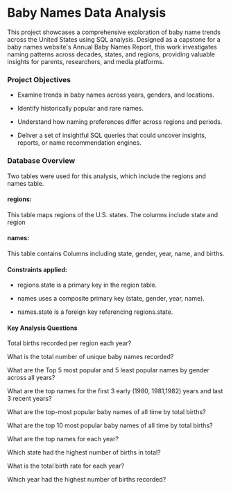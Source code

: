 # Baby Names Data Analysis
This project showcases a comprehensive exploration of baby name trends across the United States using SQL analysis. Designed as a capstone for a baby names website's Annual Baby Names Report, this work investigates naming patterns across decades, states, and regions, providing valuable insights for parents, researchers, and media platforms.

### Project Objectives
* Examine trends in baby names across years, genders, and locations.

* Identify historically popular and rare names.

* Understand how naming preferences differ across regions and periods.

* Deliver a set of insightful SQL queries that could uncover insights, reports, or name recommendation engines.

### Database Overview

Two tables were used for this analysis, which include the regions and names table.

#### regions: 
This table maps regions of the U.S. states. The columns include state and region

#### names: 
This table contains Columns including state, gender, year, name, and births.

#### **Constraints applied**:

* regions.state is a primary key in the region table.

* names uses a composite primary key (state, gender, year, name).

* names.state is a foreign key referencing regions.state.


#### Key Analysis Questions
Total births recorded per region each year?

What is the total number of unique baby names recorded?

What are the Top 5 most popular and 5 least popular names by gender across all years?

What are the top names for the first 3 early (1980, 1981,1982) years and last 3 recent years? 

What are the top-most popular baby names of all time by total births? 

What are the top 10 most popular baby names of all time by total births? 

What are the top names for each year?

Which state had the highest number of births in total? 

What is the total birth rate for each year?

Which year had the highest number of births recorded? 
